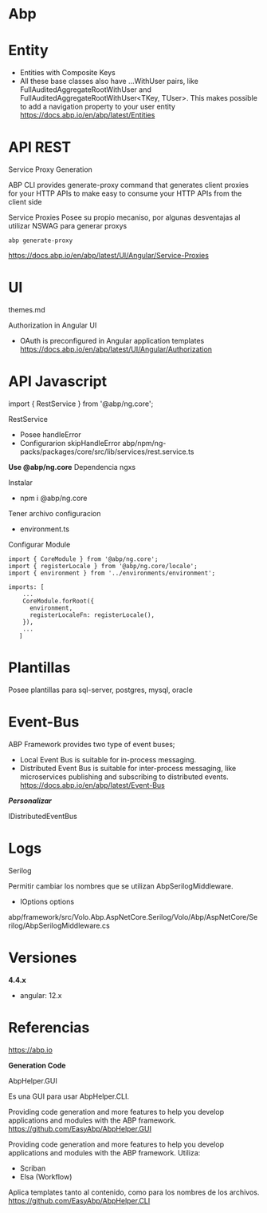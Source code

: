 # Abp


# Entity

- Entities with Composite Keys
- All these base classes also have ...WithUser pairs, like FullAuditedAggregateRootWithUser<TUser> and FullAuditedAggregateRootWithUser<TKey, TUser>. This makes possible to add a navigation property to your user entity
https://docs.abp.io/en/abp/latest/Entities


# API REST

Service Proxy Generation

ABP CLI provides generate-proxy command that generates client proxies for your HTTP APIs to make easy to consume your HTTP APIs from the client side

Service Proxies
Posee su propio mecaniso, por algunas desventajas al utilizar NSWAG para generar proxys
```
abp generate-proxy
```
https://docs.abp.io/en/abp/latest/UI/Angular/Service-Proxies



# UI

themes.md


Authorization in Angular UI
- OAuth is preconfigured in Angular application templates
https://docs.abp.io/en/abp/latest/UI/Angular/Authorization


# API Javascript

import { RestService } from '@abp/ng.core';

RestService
- Posee  handleError
- Configurarion skipHandleError
abp/npm/ng-packs/packages/core/src/lib/services/rest.service.ts


**Use @abp/ng.core**
Dependencia
ngxs

Instalar
- npm i @abp/ng.core

Tener archivo configuracion
- environment.ts

Configurar Module
```
import { CoreModule } from '@abp/ng.core';
import { registerLocale } from '@abp/ng.core/locale';
import { environment } from '../environments/environment';

imports: [
	...
	CoreModule.forRoot({
      environment,
      registerLocaleFn: registerLocale(),
    }),
    ...
   ]
```

# Plantillas

Posee plantillas para sql-server, postgres, mysql, oracle

# Event-Bus

ABP Framework provides two type of event buses;

- Local Event Bus is suitable for in-process messaging.
- Distributed Event Bus is suitable for inter-process messaging, like microservices publishing and subscribing to distributed events.
https://docs.abp.io/en/abp/latest/Event-Bus

***Personalizar***

IDistributedEventBus 


# Logs

Serilog


Permitir cambiar los nombres que se utilizan AbpSerilogMiddleware.  
- IOptions<AbpAspNetCoreSerilogOptions> options

abp/framework/src/Volo.Abp.AspNetCore.Serilog/Volo/Abp/AspNetCore/Serilog/AbpSerilogMiddleware.cs


# Versiones

**4.4.x**

- angular: 12.x



# Referencias

https://abp.io


**Generation Code**

AbpHelper.GUI

Es una GUI para usar AbpHelper.CLI.

Providing code generation and more features to help you develop applications and modules with the ABP framework. 
https://github.com/EasyAbp/AbpHelper.GUI

Providing code generation and more features to help you develop applications and modules with the ABP framework. 
Utiliza:
- Scriban
- Elsa (Workflow) 

Aplica templates tanto al contenido, como para los nombres de los archivos. 
https://github.com/EasyAbp/AbpHelper.CLI
